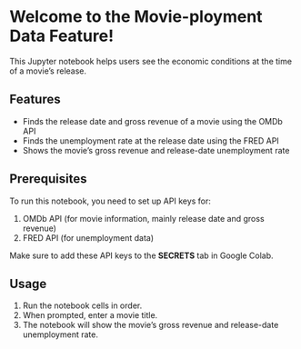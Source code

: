 # Welcome to the Movie-ployment Data Feature!
This Jupyter notebook helps users see the economic conditions at the time of a movie’s release.

## Features
- Finds the release date and gross revenue of a movie using the OMDb API
- Finds the unemployment rate at the release date using the FRED API
- Shows the movie’s gross revenue and release-date unemployment rate

## Prerequisites
To run this notebook, you need to set up API keys for:

1. OMDb API (for movie information, mainly release date and gross revenue)
2. FRED API (for unemployment data)

Make sure to add these API keys to the **SECRETS** tab in Google Colab.


## Usage
1. Run the notebook cells in order.
2. When prompted, enter a movie title.
3. The notebook will show the movie’s gross revenue and release-date unemployment rate.



